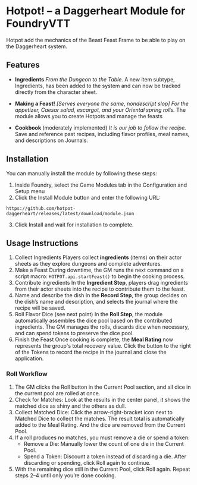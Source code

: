 # Hotpot! – a Daggerheart Module for FoundryVTT

Hotpot add the mechanics of the Beast Feast Frame to be able to play on the Daggerheart system.

## Features

- **Ingredients**
  _From the Dungeon to the Table._
  A new item subtype, Ingredients, has been added to the system and can now be tracked directly from the character sheet.

- **Making a Feast!**
  _[Serves everyone the same, nondescript slop] For the appetizer, Caesar salad, escargot, and your Oriental spring rolls._
   The module allows you to create Hotpots and manage the feasts

- **Cookbook** (moderately implemented)
  _It is our job to follow the recipe._
  Save and reference past recipes, including flavor profiles, meal names, and descriptions on Journals.

## Installation

You can manually install the module by following these steps:

1. Inside Foundry, select the Game Modules tab in the Configuration and Setup menu
2. Click the Install Module button and enter the following URL:

```
https://github.com/hotpot-daggerheart/releases/latest/download/module.json
```

3. Click Install and wait for installation to complete.

## Usage Instructions

1. Collect Ingredients
   Players collect **ingredients** (items) on their actor sheets as they explore dungeons and complete adventures.
2. Make a Feast
   During downtime, the GM runs the next command on a script macro: `HOTPOT.api.startFeast()` to begin the cooking process.
3. Contribute ingredients
   In the **Ingredient Step**, players drag ingredients from their actor sheets into the recipe to contribute them to the feast.
4. Name and describe the dish
   In the **Record Step**, the group decides on the dish’s name and description, and selects the journal where the recipe will be saved.
5. Roll Flavor Dice (see next point)
   In the **Roll Step**, the module automatically assembles the dice pool based on the contributed ingredients.
   The GM manages the rolls, discards dice when necessary, and can spend tokens to preserve the dice pool.
6. Finish the Feast
   Once cooking is complete, the **Meal Rating** now represents the group's total recovery value.
   Click the button to the right of the Tokens to record the recipe in the journal and close the application.

### Roll Workflow

1. The GM clicks the Roll button in the Current Pool section, and all dice in the current pool are rolled at once.
2. Check for Matches: Look at the results in the center panel, it shows the matched dice as shiny and the others as dull.
3. Collect Matched Dice: Click the arrow-right-bracket icon next to Matched Dice to collect the matches.
   The result total is automatically added to the Meal Rating. And the dice are removed from the Current Pool.
4. If a roll produces no matches, you must remove a die or spend a token:
   - Remove a Die: Manually lower the count of one die in the Current Pool.
   - Spend a Token: Discount a token instead of discarding a die.
     After discarding or spending, click Roll again to continue.
5. With the remaining dice still in the Current Pool, click Roll again.
   Repeat steps 2–4 until only you’re done cooking.
